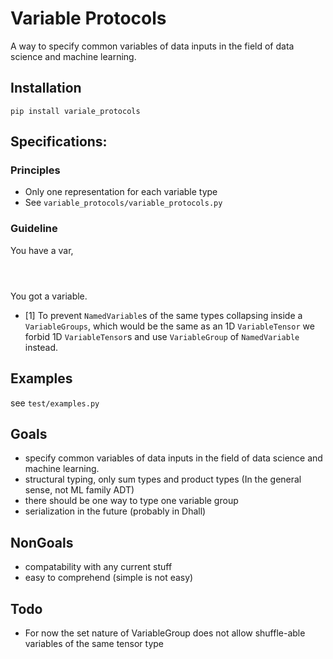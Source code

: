 # Variable Protocols
A way to specify common variables of data inputs in the field of data science and machine learning.

## Installation
`pip install variale_protocols`

## Specifications:
### Principles
* Only one representation for each variable type
* See `variable_protocols/variable_protocols.py`
### Guideline
You have a var, 
```

            
```
You got a variable.
* [1] To prevent `NamedVariable`s of the same types collapsing inside a `VariableGroups`,
 which would be the same as an 1D `VariableTensor` we forbid 1D `VariableTensor`s and
 use `VariableGroup` of `NamedVariable` instead.

## Examples
see `test/examples.py`

## Goals
* specify common variables of data inputs in the field of data science and machine learning.
* structural typing, only sum types and product types (In the general sense, not ML family ADT)
* there should be one way to type one variable group
* serialization in the future (probably in Dhall)

## NonGoals
* compatability with any current stuff
* easy to comprehend (simple is not easy)

## Todo
* For now the set nature of VariableGroup does not allow
 shuffle-able variables of the same tensor type